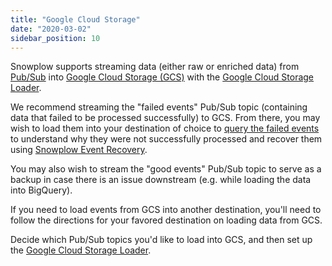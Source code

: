 ```yaml
---
title: "Google Cloud Storage"
date: "2020-03-02"
sidebar_position: 10
---
```


Snowplow supports streaming data (either raw or enriched data) from [Pub/Sub](https://cloud.google.com/pubsub/) into [Google Cloud Storage (GCS)](https://cloud.google.com/storage/) with the [Google Cloud Storage Loader](/docs/destinations/warehouses-and-lakes/google-cloud-storage/index.md). 

We recommend streaming the "failed events" Pub/Sub topic (containing data that failed to be processed successfully) to GCS. From there, you may wish to load them into your destination of choice to [query the failed events](/docs/managing-data-quality/exploring-failed-events/querying/index.md) to understand why they were not successfully processed and recover them using [Snowplow Event Recovery](https://github.com/snowplow-incubator/snowplow-event-recovery).

You may also wish to stream the "good events" Pub/Sub topic to serve as a backup in case there is an issue downstream (e.g. while loading the data into BigQuery).  

If you need to load events from GCS into another destination, you'll need to follow the directions for your favored destination on loading data from GCS. 

Decide which Pub/Sub topics you'd like to load into GCS, and then set up the [Google Cloud Storage Loader](/docs/destinations/warehouses-and-lakes/google-cloud-storage/index.md).